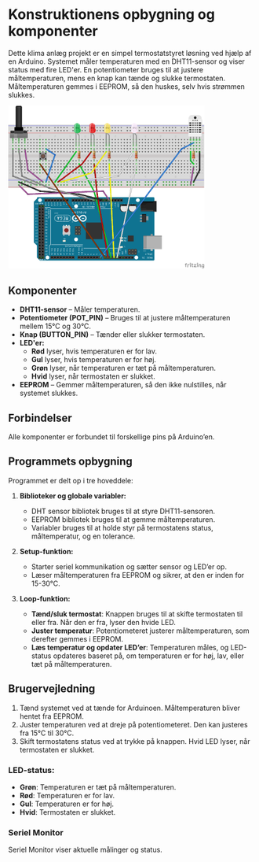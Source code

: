 # Konstruktionens opbygning og komponenter

Dette klima anlæg projekt er en simpel termostatstyret løsning ved hjælp af en Arduino. Systemet måler temperaturen med en DHT11-sensor og viser status med fire LED'er. En potentiometer bruges til at justere måltemperaturen, mens en knap kan tænde og slukke termostaten. Måltemperaturen gemmes  i EEPROM, så den huskes, selv hvis strømmen slukkes.

<img src="image.png" alt="arduino klima" width="400"/>


## Komponenter

- **DHT11-sensor** – Måler temperaturen.
- **Potentiometer (POT_PIN)** – Bruges til at justere måltemperaturen mellem 15°C og 30°C.
- **Knap (BUTTON_PIN)** – Tænder eller slukker termostaten.
- **LED'er:**
  - **Rød** lyser, hvis temperaturen er for lav.
  - **Gul** lyser, hvis temperaturen er for høj.
  - **Grøn** lyser, når temperaturen er tæt på måltemperaturen.
  - **Hvid** lyser, når termostaten er slukket.
- **EEPROM** – Gemmer måltemperaturen, så den ikke nulstilles, når systemet slukkes.

## Forbindelser

Alle komponenter er forbundet til forskellige pins på Arduino’en.

## Programmets opbygning

Programmet er delt op i tre hoveddele:

1. **Biblioteker og globale variabler:**
   - DHT sensor bibliotek bruges til at styre DHT11-sensoren.
   - EEPROM bibliotek bruges til at gemme måltemperaturen.
   - Variabler bruges til at holde styr på termostatens status, måltemperatur, og en tolerance.

2. **Setup-funktion:**
   - Starter seriel kommunikation og sætter sensor og LED’er op.
   - Læser måltemperaturen fra EEPROM og sikrer, at den er inden for 15-30°C.

3. **Loop-funktion:**
   - **Tænd/sluk termostat**: Knappen bruges til at skifte termostaten til eller fra. Når den er fra, lyser den hvide LED.
   - **Juster temperatur**: Potentiometeret justerer måltemperaturen, som derefter gemmes i EEPROM.
   - **Læs temperatur og opdater LED’er**: Temperaturen måles, og LED-status opdateres baseret på, om temperaturen er for høj, lav, eller tæt på måltemperaturen.

## Brugervejledning

1. Tænd systemet ved at tænde for Arduinoen. Måltemperaturen bliver hentet fra EEPROM.
2. Juster temperaturen ved at dreje på potentiometeret. Den kan justeres fra 15°C til 30°C.
3. Skift termostatens status ved at trykke på knappen. Hvid LED lyser, når termostaten er slukket.

### LED-status:

- **Grøn**: Temperaturen er tæt på måltemperaturen.
- **Rød**: Temperaturen er for lav.
- **Gul**: Temperaturen er for høj.
- **Hvid**: Termostaten er slukket.

### Seriel Monitor

Seriel Monitor viser aktuelle målinger og status.

